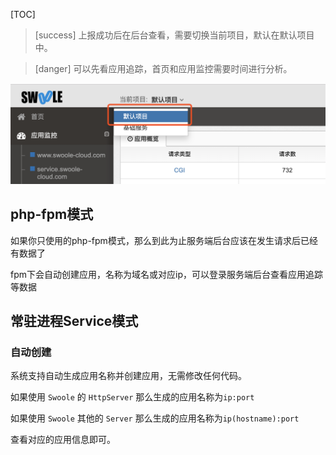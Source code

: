 [TOC]

>[success] 上报成功后在后台查看，需要切换当前项目，默认在默认项目中。

>[danger] 可以先看应用追踪，首页和应用监控需要时间进行分析。

![image.png](images/1563785868630-ef28ef9d-2d60-4356-ac35-a232c86a003c.png)

## php-fpm模式

如果你只使用的php-fpm模式，那么到此为止服务端后台应该在发生请求后已经有数据了

fpm下会自动创建应用，名称为域名或对应ip，可以登录服务端后台查看应用追踪等数据

## 常驻进程Service模式

### 自动创建
系统支持自动生成应用名称并创建应用，无需修改任何代码。

如果使用 `Swoole` 的 `HttpServer` 那么生成的应用名称为`ip:port`

如果使用 `Swoole` 其他的 `Server` 那么生成的应用名称为`ip(hostname):port`

查看对应的应用信息即可。